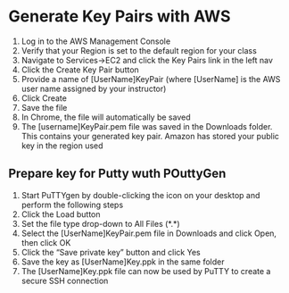 # Generate Key Pairs with AWS
1. Log in to the AWS Management Console
2. Verify that your Region is set to the default region for your class
3. Navigate to Services->EC2 and click the Key Pairs link in the left nav
4. Click the Create Key Pair button
5. Provide a name of [UserName]KeyPair (where [UserName] is the AWS user name assigned by your instructor)
6. Click Create
7. Save the file
8. In Chrome, the file will automatically be saved
9. The [username]KeyPair.pem file was saved in the Downloads folder. This contains your generated key pair. Amazon has stored your public key in the region used

## Prepare key for Putty wuth POuttyGen
1. Start PuTTYgen by double-clicking the icon on your desktop and perform the following steps
2. Click the Load button
3. Set the file type drop-down to All Files (\*.\*)
4. Select the [UserName]KeyPair.pem file in Downloads and click Open, then click OK
5. Click the “Save private key” button and click Yes
6. Save the key as [UserName]Key.ppk in the same folder
7. The [UserName]Key.ppk file can now be used by PuTTY to create a secure SSH connection
